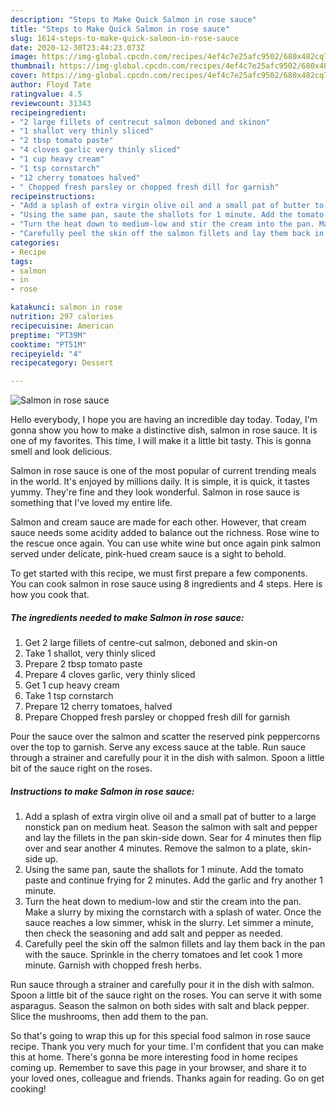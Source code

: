 ```yaml
---
description: "Steps to Make Quick Salmon in rose sauce"
title: "Steps to Make Quick Salmon in rose sauce"
slug: 1614-steps-to-make-quick-salmon-in-rose-sauce
date: 2020-12-30T23:44:23.073Z
image: https://img-global.cpcdn.com/recipes/4ef4c7e25afc9502/680x482cq70/salmon-in-rose-sauce-recipe-main-photo.jpg
thumbnail: https://img-global.cpcdn.com/recipes/4ef4c7e25afc9502/680x482cq70/salmon-in-rose-sauce-recipe-main-photo.jpg
cover: https://img-global.cpcdn.com/recipes/4ef4c7e25afc9502/680x482cq70/salmon-in-rose-sauce-recipe-main-photo.jpg
author: Floyd Tate
ratingvalue: 4.5
reviewcount: 31343
recipeingredient:
- "2 large fillets of centrecut salmon deboned and skinon"
- "1 shallot very thinly sliced"
- "2 tbsp tomato paste"
- "4 cloves garlic very thinly sliced"
- "1 cup heavy cream"
- "1 tsp cornstarch"
- "12 cherry tomatoes halved"
- " Chopped fresh parsley or chopped fresh dill for garnish"
recipeinstructions:
- "Add a splash of extra virgin olive oil and a small pat of butter to a large nonstick pan on medium heat. Season the salmon with salt and pepper and lay the fillets in the pan skin-side down. Sear for 4 minutes then flip over and sear another 4 minutes. Remove the salmon to a plate, skin-side up."
- "Using the same pan, saute the shallots for 1 minute. Add the tomato paste and continue frying for 2 minutes. Add the garlic and fry another 1 minute."
- "Turn the heat down to medium-low and stir the cream into the pan. Make a slurry by mixing the cornstarch with a splash of water. Once the sauce reaches a low simmer, whisk in the slurry. Let simmer a minute, then check the seasoning and add salt and pepper as needed."
- "Carefully peel the skin off the salmon fillets and lay them back in the pan with the sauce. Sprinkle in the cherry tomatoes and let cook 1 more minute. Garnish with chopped fresh herbs."
categories:
- Recipe
tags:
- salmon
- in
- rose

katakunci: salmon in rose 
nutrition: 297 calories
recipecuisine: American
preptime: "PT39M"
cooktime: "PT51M"
recipeyield: "4"
recipecategory: Dessert

---
```



![Salmon in rose sauce](https://img-global.cpcdn.com/recipes/4ef4c7e25afc9502/680x482cq70/salmon-in-rose-sauce-recipe-main-photo.jpg)

Hello everybody, I hope you are having an incredible day today. Today, I'm gonna show you how to make a distinctive dish, salmon in rose sauce. It is one of my favorites. This time, I will make it a little bit tasty. This is gonna smell and look delicious.

Salmon in rose sauce is one of the most popular of current trending meals in the world. It's enjoyed by millions daily. It is simple, it is quick, it tastes yummy. They're fine and they look wonderful. Salmon in rose sauce is something that I've loved my entire life.

Salmon and cream sauce are made for each other. However, that cream sauce needs some acidity added to balance out the richness. Rose wine to the rescue once again. You can use white wine but once again pink salmon served under delicate, pink-hued cream sauce is a sight to behold.


To get started with this recipe, we must first prepare a few components. You can cook salmon in rose sauce using 8 ingredients and 4 steps. Here is how you cook that.

<!--inarticleads1-->

##### The ingredients needed to make Salmon in rose sauce:

1. Get 2 large fillets of centre-cut salmon, deboned and skin-on
1. Take 1 shallot, very thinly sliced
1. Prepare 2 tbsp tomato paste
1. Prepare 4 cloves garlic, very thinly sliced
1. Get 1 cup heavy cream
1. Take 1 tsp cornstarch
1. Prepare 12 cherry tomatoes, halved
1. Prepare  Chopped fresh parsley or chopped fresh dill for garnish


Pour the sauce over the salmon and scatter the reserved pink peppercorns over the top to garnish. Serve any excess sauce at the table. Run sauce through a strainer and carefully pour it in the dish with salmon. Spoon a little bit of the sauce right on the roses. 

<!--inarticleads2-->

##### Instructions to make Salmon in rose sauce:

1. Add a splash of extra virgin olive oil and a small pat of butter to a large nonstick pan on medium heat. Season the salmon with salt and pepper and lay the fillets in the pan skin-side down. Sear for 4 minutes then flip over and sear another 4 minutes. Remove the salmon to a plate, skin-side up.
1. Using the same pan, saute the shallots for 1 minute. Add the tomato paste and continue frying for 2 minutes. Add the garlic and fry another 1 minute.
1. Turn the heat down to medium-low and stir the cream into the pan. Make a slurry by mixing the cornstarch with a splash of water. Once the sauce reaches a low simmer, whisk in the slurry. Let simmer a minute, then check the seasoning and add salt and pepper as needed.
1. Carefully peel the skin off the salmon fillets and lay them back in the pan with the sauce. Sprinkle in the cherry tomatoes and let cook 1 more minute. Garnish with chopped fresh herbs.


Run sauce through a strainer and carefully pour it in the dish with salmon. Spoon a little bit of the sauce right on the roses. You can serve it with some asparagus. Season the salmon on both sides with salt and black pepper. Slice the mushrooms, then add them to the pan. 

So that's going to wrap this up for this special food salmon in rose sauce recipe. Thank you very much for your time. I'm confident that you can make this at home. There's gonna be more interesting food in home recipes coming up. Remember to save this page in your browser, and share it to your loved ones, colleague and friends. Thanks again for reading. Go on get cooking!
